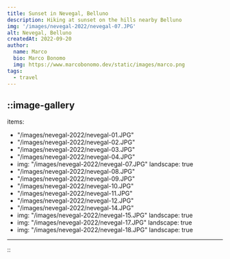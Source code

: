 ```yaml
---
title: Sunset in Nevegal, Belluno
description: Hiking at sunset on the hills nearby Belluno
img: '/images/nevegal-2022/nevegal-07.JPG'
alt: Nevegal, Belluno
createdAt: 2022-09-20
author:
  name: Marco
  bio: Marco Bonomo
  img: https://www.marcobonomo.dev/static/images/marco.png
tags:
  - travel
---
```



::image-gallery
---
items: 
- "/images/nevegal-2022/nevegal-01.JPG"
- "/images/nevegal-2022/nevegal-02.JPG"
- "/images/nevegal-2022/nevegal-03.JPG"
- "/images/nevegal-2022/nevegal-04.JPG"
- img: "/images/nevegal-2022/nevegal-07.JPG"
  landscape: true
- "/images/nevegal-2022/nevegal-08.JPG"
- "/images/nevegal-2022/nevegal-09.JPG"
- "/images/nevegal-2022/nevegal-10.JPG"
- "/images/nevegal-2022/nevegal-11.JPG"
- "/images/nevegal-2022/nevegal-12.JPG"
- "/images/nevegal-2022/nevegal-14.JPG"
- img: "/images/nevegal-2022/nevegal-15.JPG"
  landscape: true
- img: "/images/nevegal-2022/nevegal-17.JPG"
  landscape: true
- img: "/images/nevegal-2022/nevegal-18.JPG"
  landscape: true


---
::
